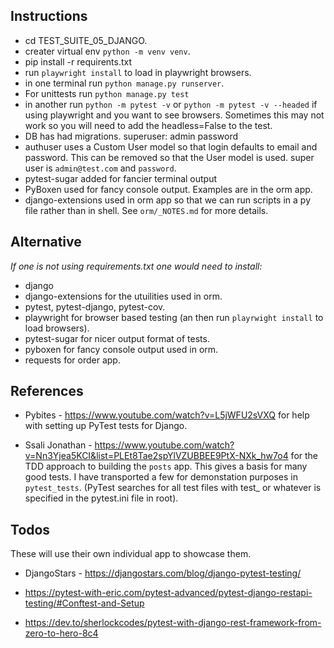 ## Instructions

- cd TEST_SUITE_05_DJANGO.
- creater virtual env `python -m venv venv`.
- pip install -r requirents.txt
- run `playwright install` to load in playwright browsers.
- in one terminal run `python manage.py runserver`.
- For unittests run `python manage.py test`
- in another run `python -m pytest -v` or `python -m pytest -v --headed` if using  playwright and you want to see browsers. Sometimes this may not work so you will need to add the headless=False to the test.
- DB has had migrations. superuser: admin password
- authuser uses a Custom User model so that login defaults to email and password. This can be removed so that the User model is used. super user is `admin@test.com` and `password`.
- pytest-sugar added for fancier terminal output
- PyBoxen used for fancy console output. Examples are in the orm app.
- django-extensions used in orm app so that we can run scripts in a py file rather than in shell. See `orm/_NOTES.md` for more details.

## Alternative

*If one is not using requirements.txt one would need to install:*

- django
- django-extensions for the utuilities used in orm.
- pytest, pytest-django, pytest-cov.
- playwright for browser based testing (an then run `playrwight install` to load browsers).
- pytest-sugar for nicer output format of tests.
- pyboxen for fancy console output used in orm.
- requests for order app.
## References

-  Pybites - https://www.youtube.com/watch?v=L5jWFU2sVXQ for help with setting up PyTest tests for Django. 

-  Ssali Jonathan - https://www.youtube.com/watch?v=Nn3Yjea5KCI&list=PLEt8Tae2spYlVZUBBEE9PtX-NXk_hw7o4 for the TDD approach to building the `posts` app. This gives a basis for many good tests. I have transported a few for demonstation purposes in `pytest_tests`. (PyTest searches for all test files with test_ or whatever is specified in the pytest.ini file in root).

## Todos

 These will use their own individual app to showcase them.

- DjangoStars - https://djangostars.com/blog/django-pytest-testing/

- https://pytest-with-eric.com/pytest-advanced/pytest-django-restapi-testing/#Conftest-and-Setup

- https://dev.to/sherlockcodes/pytest-with-django-rest-framework-from-zero-to-hero-8c4